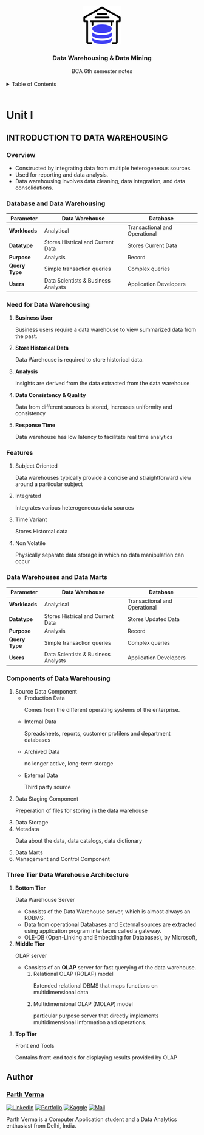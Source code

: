 <div align="center">
  
  
  <a href="one.md">
    <img src="images/dw.png" alt="Logo" width="100" height="100">
  </a>
  <h3 align="center">Data Warehousing & Data Mining</h3>
    BCA 6th semester notes

</div>

<br>

<!-- TABLE OF CONTENTS -->
<details>
  <summary>Table of Contents</summary>
  UNIT 1
  <li><a href="#introduction-to-data-warehousing">Introduction to Data Warehousing</a></li>
  <ol>
    <li><a href="#overview">Overview</li>
    <li><a href="#database-and-data-warehousing">Database and Data Warehousing</li>
    <li><a href="#need-for-data-warehousing">Need for Data Warehouse</li>
    <!-- <li></a>
      <ul>
        <li><a href="#Inserting-single record">Inserting single record</a></li>
        <li><a href="#Inserting-with-reference-to-fields">Inserting with reference to fields</a></li>
        <li><a href="#inserting-multiple-records">Inserting Multiple Records</a></li>
      </ul>
    </li>
    <li><a href="#copy-table">Copy Table</a></li>
    <li><a href="#roadmap">Update</a></li>
    <li><a href="#contributing">Delete</a></li> -->
    <li><a href="#features">Features</a></li>
    <li><a href="#data-warehouses-and-data-marts">Data Warehouse and Data Marts</a></li>
    <li><a href="#components-of-data-warehousing">Components of Data Warehousing</a></li>
  </ol>
</details>

<br>

# Unit I

## INTRODUCTION TO DATA WAREHOUSING

### Overview
<ul>
<li>Constructed by integrating data from multiple heterogeneous
sources.
<li>Used for reporting and data analysis.
<li>Data warehousing involves data cleaning, data integration, and data consolidations.
</ul>

### Database and Data Warehousing





| **Parameter**  | **Data Warehouse**                  | **Database**                  |
|----------------|-------------------------------------|-------------------------------|
| **Workloads**  | Analytical                          | Transactional and Operational |
| **Datatype**   | Stores Histrical and Current Data   | Stores Current Data           |
| **Purpose**    | Analysis                            | Record                        |
| **Query Type** | Simple transaction queries          | Complex queries               |
| **Users**      | Data Scientists & Business Analysts | Application Developers        |

### Need for Data Warehousing


<ol>
<li> <strong> Business User </strong>

Business users require a data warehouse to view summarized data from the
past.

<li> <strong> Store Historical Data </strong>

Data Warehouse is required to store historical data.

<li> <strong> Analysis</strong>

Insights are derived from the data extracted from the data warehouse

<li> <strong> Data Consistency & Quality </strong>

Data from different sources is stored, increases uniformity and consistency

<li> <strong> Response Time</strong>

Data warehouse has low latency to facilitate real time analytics

</ol>


### Features
<ol>
<li>Subject Oriented

Data warehouses typically provide a concise and straightforward view around a particular subject
<li>Integrated

Integrates various heterogeneous data sources
<li>Time Variant

Stores Historcal data
<li>Non Volatile

Physically separate data storage in which no data manipulation can occur

</ol>

### Data Warehouses and Data Marts

| **Parameter**  | **Data Warehouse**                  | **Database**                  |
|----------------|-------------------------------------|-------------------------------|
| **Workloads**  | Analytical                          | Transactional and Operational |
| **Datatype**   | Stores Histrical and Current Data   | Stores Updated Data           |
| **Purpose**    | Analysis                            | Record                        |
| **Query Type** | Simple transaction queries          | Complex queries               |
| **Users**      | Data Scientists & Business Analysts | Application Developers        |


### Components of Data Warehousing
<ol>
<li> Source Data Component
    <ul>
        <li>Production Data

Comes from the different operating systems of the enterprise. 
<li>Internal Data

Spreadsheets, reports, customer profilers and department databases

<li>Archived Data

no longer active, long-term storage 

<li>External Data

Third party source

</ul>
<li> Data Staging Component

Preperation of files for storing in the data warehouse

<li> Data Storage

<li> Metadata

Data about the data, data catalogs, data dictionary

<li> Data Marts

<li> Management and Control Component
</ol>

### Three Tier Data Warehouse Architecture
<ol>
<li><strong>Bottom Tier</strong>

Data Warehouse Server
<ul>
<li>Consists of the Data Warehouse server, which is almost always an RDBMS.
<li>Data from operational Databases and External sources are extracted using application program interfaces called a gateway.
<li>OLE-DB (Open-Linking and Embedding for Databases), by Microsoft,

</ul>
<li><strong>Middle Tier</strong>

OLAP server
<ul>
<li>Consists of an <strong>OLAP</strong> server for fast querying of the data
warehouse.
<ol>
<li>Relational OLAP (ROLAP) model

Extended relational DBMS that maps functions on multidimensional data
<li>Multidimensional OLAP (MOLAP) model

particular purpose server
that directly implements multidimensional information and operations.


</ul>
<li><strong>Top Tier</strong>

Front end Tools

Contains front-end tools for displaying results provided by OLAP

</ol>


## Author

### __[Parth Verma](https://github.com/itsparthverma)__

<a href="https://www.linkedin.com/in/itsparthverma"><img alt="LinkedIn" src="https://img.shields.io/badge/LinkedIn-0077B5?style=for-the-badge&logo=linkedin&logoColor=white"></a>
<a href="https://letsgoparth.github.io/parthverma.github.io/"><img alt="Portfolio" src="https://img.shields.io/badge/Portfolio-255E63?style=for-the-badge&logo=About.me&logoColor=white"></a>
<a href="https://www.kaggle.com/letsgoparth"><img alt="Kaggle" src="https://img.shields.io/badge/Kaggle-20BEFF?style=for-the-badge&logo=Kaggle&logoColor=white"></a>
<a href="mailto:letsgoparth@gmail.com"><img alt="Mail" src="https://img.shields.io/badge/Gmail-D14836?style=for-the-badge&logo=gmail&logoColor=white"></a>

Parth Verma is a Computer Application student and a Data Analytics enthusiast from Delhi, India. 


<!-- 
Thanks to for icons https://github.com/alexandresanlim/Badges4-README.md-Profile/tree/master -->